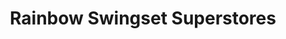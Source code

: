 ---
title: "Rainbow Swingset Superstores"
url: /columbia/rainbow-swingset-superstores/
shop: shop
---
